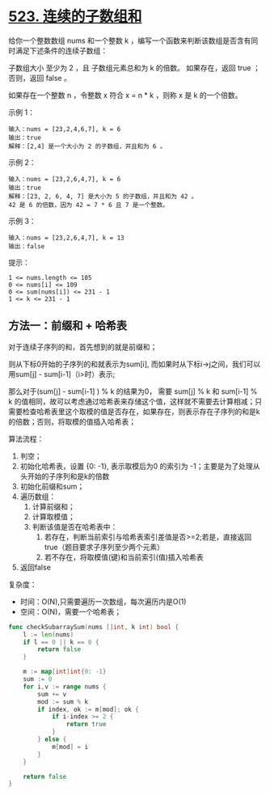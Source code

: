 # [523. 连续的子数组和](https://leetcode-cn.com/problems/continuous-subarray-sum/)

给你一个整数数组 nums 和一个整数 k ，编写一个函数来判断该数组是否含有同时满足下述条件的连续子数组：

子数组大小 至少为 2 ，且
子数组元素总和为 k 的倍数。
如果存在，返回 true ；否则，返回 false 。

如果存在一个整数 n ，令整数 x 符合 x = n * k ，则称 x 是 k 的一个倍数。

示例 1：

```
输入：nums = [23,2,4,6,7], k = 6
输出：true
解释：[2,4] 是一个大小为 2 的子数组，并且和为 6 。
```


示例 2：

```
输入：nums = [23,2,6,4,7], k = 6
输出：true
解释：[23, 2, 6, 4, 7] 是大小为 5 的子数组，并且和为 42 。 
42 是 6 的倍数，因为 42 = 7 * 6 且 7 是一个整数。
```


示例 3：

```
输入：nums = [23,2,6,4,7], k = 13
输出：false
```




提示：

```
1 <= nums.length <= 105
0 <= nums[i] <= 109
0 <= sum(nums[i]) <= 231 - 1
1 <= k <= 231 - 1
```

## 方法一：前缀和 + 哈希表

对于连续子序列的和，首先想到的就是前缀和；

则从下标0开始的子序列的和就表示为sum[i], 而如果时从下标i->j之间，我们可以用sum[j] - sum[i-1]（i>时）表示;

那么对于(sum[j] - sum[i-1] ) % k 的结果为0， 需要 sum[j] % k 和 sum[i-1] % k 的值相同，故可以考虑通过哈希表来存储这个值，这样就不需要去计算相减；只需要检查哈希表里这个取模的值是否存在，如果存在，则表示存在子序列的和是k的倍数；否则，将取模的值插入哈希表；

算法流程：

1. 判空；
2. 初始化哈希表，设置 {0: -1}, 表示取模后为0 的索引为 -1；主要是为了处理从头开始的子序列和是k的倍数
3. 初始化前缀和sum；
4. 遍历数组：
   1. 计算前缀和；
   2. 计算取模值；
   3. 判断该值是否在哈希表中：
      1. 若存在，判断当前索引与哈希表索引差值是否>=2;若是，直接返回true（题目要求子序列至少两个元素）
      2. 若不存在，将取模值(键)和当前索引(值)插入哈希表
5. 返回false

复杂度：

- 时间：O(N),只需要遍历一次数组，每次遍历内是O(1)
- 空间：O(N)，需要一个哈希表；

```go
func checkSubarraySum(nums []int, k int) bool {
	l := len(nums)
	if l == 0 || k == 0 {
		return false
	}

	m := map[int]int{0: -1}
	sum := 0
	for i,v := range nums {
		sum += v
		mod := sum % k
		if index, ok := m[mod]; ok {
			if i-index >= 2 {
				return true
			}
		} else {
			m[mod] = i
		}
	}

	return false
}
```



